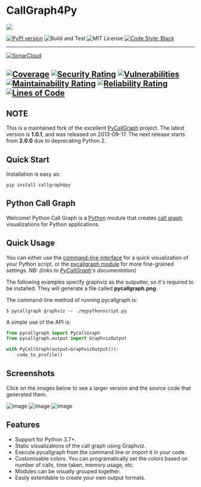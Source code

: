 # CallGraph4Py

![](https://img.shields.io/badge/Project%20Status-Under%20Development-green)

[![PyPI version](https://badge.fury.io/py/callgraph4py.svg)](https://badge.fury.io/py/callgraph4py)
![Build and Test](https://github.com/e-alizadeh/pycallgraph/workflows/Build%20and%20Test/badge.svg?branch=master)
![MIT License](https://img.shields.io/badge/License-MIT-blueviolet)
[![Code Style: Black](https://img.shields.io/badge/Code%20style-black-black)](https://github.com/psf/black)

---
[![SonarCloud](https://sonarcloud.io/images/project_badges/sonarcloud-white.svg)](https://sonarcloud.io/dashboard?id=e-alizadeh_pycallgraph)

[![Coverage](https://sonarcloud.io/api/project_badges/measure?project=e-alizadeh_pycallgraph&metric=coverage)](https://sonarcloud.io/dashboard?id=e-alizadeh_pycallgraph)
[![Security Rating](https://sonarcloud.io/api/project_badges/measure?project=e-alizadeh_pycallgraph&metric=security_rating)](https://sonarcloud.io/dashboard?id=e-alizadeh_pycallgraph)
[![Vulnerabilities](https://sonarcloud.io/api/project_badges/measure?project=e-alizadeh_pycallgraph&metric=vulnerabilities)](https://sonarcloud.io/dashboard?id=e-alizadeh_pycallgraph)
[![Maintainability Rating](https://sonarcloud.io/api/project_badges/measure?project=e-alizadeh_pycallgraph&metric=sqale_rating)](https://sonarcloud.io/dashboard?id=e-alizadeh_pycallgraph)
[![Reliability Rating](https://sonarcloud.io/api/project_badges/measure?project=e-alizadeh_pycallgraph&metric=reliability_rating)](https://sonarcloud.io/dashboard?id=e-alizadeh_pycallgraph)
[![Lines of Code](https://sonarcloud.io/api/project_badges/measure?project=e-alizadeh_pycallgraph&metric=ncloc)](https://sonarcloud.io/dashboard?id=e-alizadeh_pycallgraph)
---

NOTE
---
This is a maintained fork of the excellent [PyCallGraph](https://github.com/gak/pycallgraph) project.
The latest version is **1.0.1**, and was released on 2013-09-17. 
The next release starts from **2.0.0** due to deprecating Python 2.  

Quick Start
-----------
Installation is easy as:

    pip install callgraph4py

Python Call Graph
-----------------
Welcome! Python Call Graph is a [Python](http://www.python.org) module
that creates [call graph](http://en.wikipedia.org/wiki/Call_graph)
visualizations for Python applications.

Quick Usage
-----------

You can either use the [command-line interface](https://pycallgraph.readthedocs.io/en/develop/guide/command_line_usage.html) for a quick visualization of your Python script, or the [pycallgraph module](https://pycallgraph.readthedocs.io/en/develop/api/pycallgraph.html) for more fine-grained settings.
_NB: (links to [PyCallGraph](https://github.com/gak/pycallgraph)'s documentation)_

The following examples specify graphviz as the outputter, so it's
required to be installed. They will generate a file called
**pycallgraph.png**.

The command-line method of running pycallgraph is:

```console
$ pycallgraph graphviz -- ./mypythonscript.py
```

A simple use of the API is:

```py
from pycallgraph import PyCallGraph
from pycallgraph.output import GraphvizOutput

with PyCallGraph(output=GraphvizOutput()):
    code_to_profile()
```

Screenshots
-----------
Click on the images below to see a larger version and the source code
that generated them.

![image](https://pycallgraph.readthedocs.io/en/develop/_images/basic_thumb.png)
![image](https://pycallgraph.readthedocs.io/en/develop/_images/regexp_grouped_thumb.png)
![image](https://pycallgraph.readthedocs.io/en/develop/_images/regexp_ungrouped_thumb.png)

Features
--------
-   Support for Python 3.7+.
-   Static visualizations of the call graph using Graphviz.
-   Execute pycallgraph from the command line or import it in your code.
-   Customisable colors. You can programatically set the colors based on
    number of calls, time taken, memory usage, etc.
-   Modules can be visually grouped together.
-   Easily extendable to create your own output formats.


